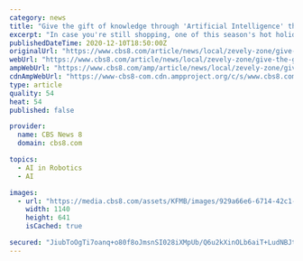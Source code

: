 ```yaml
---
category: news
title: "Give the gift of knowledge through 'Artificial Intelligence' this holiday season"
excerpt: "In case you're still shopping, one of this season's hot holiday toys is a gift that comes with a bright future. In this Zevely Zone, I went to Sorrento Mesa where you don't have to be 16-year old to drive."
publishedDateTime: 2020-12-10T18:50:00Z
originalUrl: "https://www.cbs8.com/article/news/local/zevely-zone/give-the-gift-of-artificial-intelligence-to-your-kids-this-holiday-season/509-2d259041-ca81-435c-a0d0-e20ee1aca7cb"
webUrl: "https://www.cbs8.com/article/news/local/zevely-zone/give-the-gift-of-artificial-intelligence-to-your-kids-this-holiday-season/509-2d259041-ca81-435c-a0d0-e20ee1aca7cb"
ampWebUrl: "https://www.cbs8.com/amp/article/news/local/zevely-zone/give-the-gift-of-artificial-intelligence-to-your-kids-this-holiday-season/509-2d259041-ca81-435c-a0d0-e20ee1aca7cb"
cdnAmpWebUrl: "https://www-cbs8-com.cdn.ampproject.org/c/s/www.cbs8.com/amp/article/news/local/zevely-zone/give-the-gift-of-artificial-intelligence-to-your-kids-this-holiday-season/509-2d259041-ca81-435c-a0d0-e20ee1aca7cb"
type: article
quality: 54
heat: 54
published: false

provider:
  name: CBS News 8
  domain: cbs8.com

topics:
  - AI in Robotics
  - AI

images:
  - url: "https://media.cbs8.com/assets/KFMB/images/929a66e6-6714-42c1-ba3b-466ffe3653e7/929a66e6-6714-42c1-ba3b-466ffe3653e7_1140x641.png"
    width: 1140
    height: 641
    isCached: true

secured: "JiubToOgTi7oanq+o80f8oJmsnSI028iXMpUb/Q6u2kXinOLb6aiT+LudNBJtMK+P4r+1mknaRDJHSnUAy+sD+Zb2dNlZZtJukfY5nZF28SWAudOMNlye49A049HvvJL4n3UHeDHm5a1Om4QfXfCp4TUtahGl1OmanzVjS8vNl0ds+JV2Ji+C2aGE0vNHZ+ydJ70emD+SsxHIwdz+Bmi0MvMkO4SzHFMp92OJeW55W3WAmbjCMqh+Yx31qH2OaDRPYZO+L8oxmbcc6W7dDWASK0edFbS5InM2xOCXnNQHks7v92Kf2mNleJ9MEA3UwWl2JPtwH5xzkHnH+xCNh2DMs0ry80+asUB+AiYKbUqrpI=;FlrzKgVTSGJsvQ9fRtmJ9Q=="
---
```


